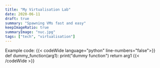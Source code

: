```yaml
---
title: "My Virtualisation Lab"
date: 2020-06-11
draft: true
summary: "Spawning VMs fast and easy"
keepImageRatio: true
summaryImage: "nuc.jpg"
tags: ["tech", "virtualisation"]
---
```


Example code:
{{< codeWide language="python" line-numbers="false">}}
def dummy_function(arg1):
    print("dummy function")
    return arg1
{{< /codeWide >}}
